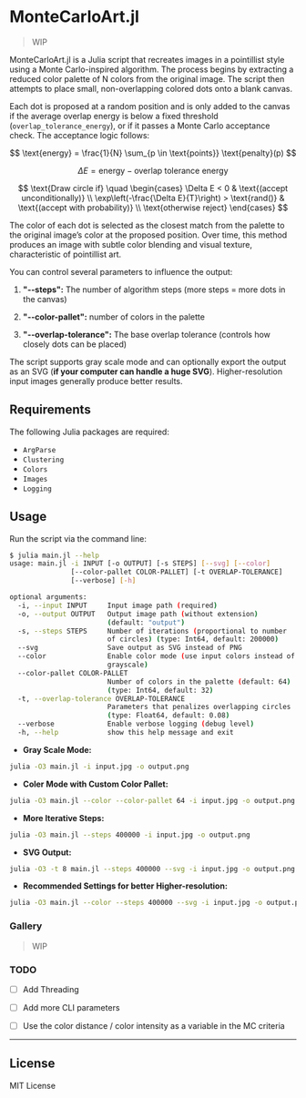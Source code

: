 # MonteCarloArt.jl

> WIP

MonteCarloArt.jl is a Julia script that recreates images in a pointillist style using a Monte Carlo-inspired algorithm. The process begins by extracting a reduced color palette of N colors from the original image. The script then attempts to place small, non-overlapping colored dots onto a blank canvas.

Each dot is proposed at a random position and is only added to the canvas if the average overlap energy is below a fixed threshold (`overlap_tolerance_energy`), or if it passes a Monte Carlo acceptance check. The acceptance logic follows:

$$
\text{energy} = \frac{1}{N} \sum_{p \in \text{points}} \text{penalty}(p)
$$

$$
\Delta E = \text{energy} - \text{overlap tolerance energy}
$$

$$
\text{Draw circle if} \quad
\begin{cases}
\Delta E < 0 & \text{(accept unconditionally)} \\
\exp\left(-\frac{\Delta E}{T}\right) > \text{rand()} & \text{(accept with probability)} \\
\text{otherwise reject}
\end{cases}
$$

The color of each dot is selected as the closest match from the palette to the original image’s color at the proposed position. Over time, this method produces an image with subtle color blending and visual texture, characteristic of pointillist art.

You can control several parameters to influence the output:

1. **"--steps":** The number of algorithm steps (more steps = more dots in the canvas)

2. **"--color-pallet":** number of colors in the palette

3. **"--overlap-tolerance":** The base overlap tolerance (controls how closely dots can be placed)


The script supports gray scale mode and can optionally export the output as an SVG (**if your computer can handle a huge SVG**). Higher-resolution input images generally produce better results.


## Requirements

The following Julia packages are required:

- `ArgParse`
- `Clustering`
- `Colors`
- `Images`
- `Logging`


## Usage

Run the script via the command line:

```bash
$ julia main.jl --help
usage: main.jl -i INPUT [-o OUTPUT] [-s STEPS] [--svg] [--color]
               [--color-pallet COLOR-PALLET] [-t OVERLAP-TOLERANCE]
               [--verbose] [-h]

optional arguments:
  -i, --input INPUT     Input image path (required)
  -o, --output OUTPUT   Output image path (without extension)
                        (default: "output")
  -s, --steps STEPS     Number of iterations (proportional to number
                        of circles) (type: Int64, default: 200000)
  --svg                 Save output as SVG instead of PNG
  --color               Enable color mode (use input colors instead of
                        grayscale)
  --color-pallet COLOR-PALLET
                        Number of colors in the palette (default: 64)
                        (type: Int64, default: 32)
  -t, --overlap-tolerance OVERLAP-TOLERANCE
                        Parameters that penalizes overlapping circles
                        (type: Float64, default: 0.08)
  --verbose             Enable verbose logging (debug level)
  -h, --help            show this help message and exit

```


- **Gray Scale Mode:**
```bash
julia -O3 main.jl -i input.jpg -o output.png
```


- **Coler Mode with Custom Color Pallet:**
```bash
julia -O3 main.jl --color --color-pallet 64 -i input.jpg -o output.png
```


- **More Iterative Steps:**
```bash
julia -O3 main.jl --steps 400000 -i input.jpg -o output.png
```


- **SVG Output:**
```bash
julia -O3 -t 8 main.jl --steps 400000 --svg -i input.jpg -o output.png
```


- **Recommended Settings for better Higher-resolution:**
```bash
julia -O3 main.jl --color --steps 400000 --svg -i input.jpg -o output.png
```


### Gallery

> WIP


### TODO

- [ ] Add Threading
- [ ] Add more CLI parameters
- [ ] Use the color distance / color intensity as a variable in the MC criteria


---

## License

MIT License
